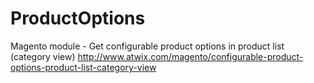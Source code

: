 ProductOptions
==============

Magento module - Get configurable product options in product list (category view)  http://www.atwix.com/magento/configurable-product-options-product-list-category-view